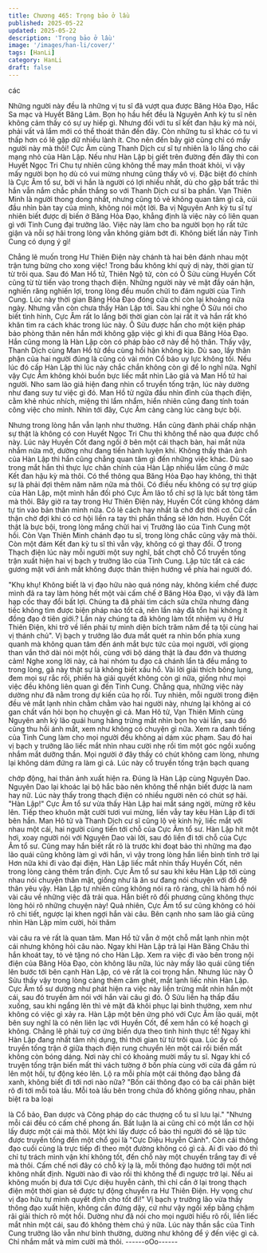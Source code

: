 ```yaml
---
title: Chương 465: Trọng bảo ở lầu
published: 2025-05-22
updated: 2025-05-22
description: 'Trọng bảo ở lầu'
image: '/images/han-li/cover/'
tags: [HanLi]
category: HanLi
draft: false
---
```


các

Những người này đều là những vị tu sĩ đã vượt qua được Băng
Hỏa Đạo, Hắc Sa mạc và Huyết Băng Lâm. Bọn họ hầu hết đều là
Nguyên Anh kỳ tu sĩ nên không cảm thấy có sự uy hiếp gì. Nhưng
đối với tu sĩ kết đan hậu kỳ mà nói, phải vất vả lắm mới có thể
thoát thân đến đây. Còn những tu sĩ khác có tu vi thấp hơn có lẽ
gặp dữ nhiều lành ít.
Cho nên đến bây giờ cũng chỉ có mấy người này mà thôi!
Cực Âm cùng Thanh Dịch cư sĩ tự nhiên là lo lắng cho cái mạng
nhỏ của Hàn Lập.
Nếu như Hàn Lập bị giết trên đường đến đây thì con Huyết Ngọc
Tri Chu tự nhiên cũng không thể may mắn thoát khỏi, vì vậy mấy
người bọn họ dù có vui mừng nhưng cũng thấy vô vị.
Đặc biệt đó chính là Cực Âm tổ sư, bởi vì hắn là người có lợi
nhiều nhất, dù cho gặp bất trắc thì hắn vẫn nắm chắc phần thắng
so với Thanh Dịch cư sĩ ba phần.
Vạn Thiên Minh là người thong dong nhất, nhưng cũng tỏ vẻ
không quan tâm gì cả, cúi đầu nhìn bàn tay của mình, không nói
một lời.
Ba vị Nguyên Anh kỳ tu sĩ tự nhiên biết được dị biến ở Băng Hỏa
Đạo, khẳng định là việc này có liên quan gì với Tinh Cung đại
trưởng lão. Việc này làm cho ba người bọn họ rất tức giận và nỗi
sợ hãi trong lòng vẫn không giảm bớt đi.
Không biết lần này Tinh Cung có dụng ý gì!

Chẳng lẽ muốn trong Hư Thiên Điện này chánh tà hai bên đánh
nhau một trận tưng bừng cho xong việc!
Trong bầu không khí quỷ dị này, thời gian từ từ trôi qua.
Sau đó Man Hồ tử, Thiên Ngộ tử, còn có Ô Sửu cùng Huyền Cốt
cũng từ từ tiến vào trong thạch điện.
Những người này vẻ mặt đầy oán hận, nghiến răng nghiến lợi,
trong lòng đều muốn chửi to đám người của Tinh Cung.
Lúc này thời gian Băng Hỏa Đạo đóng cửa chỉ còn lại khoảng nửa
ngày.
Nhưng vẫn còn chưa thấy Hàn Lập tới. Sau khi nghe Ô Sửu nói
cho biết tình hình, Cực Âm rất lo lắng bởi thời gian còn lại rất ít và
hắn rất khó khăn tìm ra cách khác trong lúc này.
Ô Sửu được hắn cho một kiện pháp bảo phòng thân nên hắn mới
không gặp việc gì khi đi qua Băng Hỏa Đạo. Hắn cũng mong là
Hàn Lập còn có pháp bảo cỡ này để hộ thân.
Thấy vậy, Thanh Dịch cùng Man Hồ tử đều cùng hối hận không
kịp.
Dù sao, lấy thân phận của hai người đúng là cũng có vài món Cổ
bảo uy lực không tồi. Nếu lúc đó cấp Hàn Lập thì lúc này chắc
chắn không còn gì để lo nghĩ nữa.
Nghĩ vậy Cực Âm không khỏi buồn bực liếc mắt nhìn Lão giả và
Man Hồ tử hai người.
Nho sam lão giả hiện đang nhìn cổ truyền tống trận, lúc này
dường như đang suy tư việc gì đó.
Man Hồ tử ngửa đầu nhìn đỉnh của thạch điện, cằm khẻ nhúc
nhích, miệng thì lẩm nhẩm, hiển nhiên cũng đang tính toán công
việc cho mình.
Nhìn tới đây, Cực Âm càng càng lúc càng bực bội.

Nhưng trong lòng hắn vẫn lạnh như thường. Hắn cũng đành phải
chấp nhận sự thật là không có con Huyết Ngọc Tri Chu thì không
thể nào qua được chổ này.
Lúc này Huyền Cốt đang ngồi ở bên một cái thạch bàn, hai mắt
nửa nhắm nửa mở, dường như đang tiến hành luyện khí.
Không thấy thân ảnh của Hàn Lập thì hắn cũng chẳng quan tâm
gì đến những việc khác.
Dù sao trong mắt hắn thì thực lực chân chính của Hàn Lập nhiều
lắm cũng ở mức Kết đan hậu kỳ mà thôi.
Có thể thông qua Băng Hỏa Đạo hay không, thì thật sự là phải
đợi thêm năm năm nữa mà thôi. Có điều nếu không có sự trợ
giúp của Hàn Lập, một mình hắn đối phó Cực Âm lão tổ chỉ sợ là
lực bất tòng tâm mà thôi.
Bây giờ ra tay trong Hư Thiên Điện này, Huyền Cốt cũng không
dám tự tin vào bản thân mình nữa.
Có lẽ cách hay nhất là chờ đợi thời cơ. Cứ cẩn thận chờ đợi khi
có cơ hội liền ra tay thì phần thắng sẽ lớn hơn.
Huyền Cốt thật là bực bội, trong lòng mắng chửi hai vị Trưởng lão
của Tinh Cung một hồi.
Còn Vạn Thiên Minh chánh đạo tu sĩ, trong lòng chắc cũng vậy
mà thôi.
Còn một đám Kết đan kỳ tu sĩ thì vẫn vậy, không có gì thay đổi.
Ở trong Thạch điện lúc này mỗi người một suy nghĩ, bất chợt chỗ
Cổ truyền tống trận xuất hiện hai vị bạch y trưởng lão của Tinh
Cung.
Lập tức tất cả các gương mặt với ánh mắt không được thân thiện
hướng về phía hai người đó.

"Khụ khụ! Không biết là vị đạo hữu nào quá nóng nảy, không kiềm
chế được mình đã ra tay làm hỏng hết một vài cấm chế ở Băng
Hỏa Đạo, vì vậy đã làm hạp cốc thay đổi bất lợi. Chúng ta đã phải
tìm cách sửa chữa nhưng đáng tiếc không tìm được biện pháp
nào tốt cả, nên lần này đã tổn hại không ít đồng đạo ở tiên giới.?
Lần này chúng ta đã không làm tốt nhiệm vụ ở Hư Thiên Điện, khi
trở về liền phải tự mình diện bích trăm năm để tạ tội cùng hai vị
thánh chủ".
Vị bạch y trưởng lão đưa mắt quét ra nhìn bốn phía xung quanh
mà không quan tâm đến ánh mắt bực tức của mọi người, với
giọng than vắn thở dài nói một hồi, cùng với bộ dáng thật là đau
đớn và thương cảm!
Nghe xong lời này, cả hai nhóm tu đạo cả chánh lẩn tà đều mắng
to trong lòng, gã này thật sự là không biết xấu hổ.
Vài lời giải thích bông lung, đem mọi sự rắc rối, phiền hà giải
quyết không còn gì nữa, giống như mọi việc đều không liên quan
gì đến Tinh Cung.
Chẳng qua, những việc này dường như đã nằm trong dự kiến của
họ rồi.
Tuy nhiên, mỗi người trong điện đều vẻ mắt lạnh nhìn chằm chằm
vào hai người này, nhưng lại không ai có gan chất vấn hỏi bọn họ
chuyện gì cả.
Man Hô tử, Vạn Thiên Minh cùng Nguyên anh kỳ lão quái hung
hăng trừng mắt nhìn bọn họ vài lần, sau đó cũng thu hồi ánh mắt,
xem như không có chuyện gì nữa.
Xem ra danh tiếng của Tinh Cung làm cho mọi người đều không
ai dám xúc phạm.
Sau đó hai vị bạch y trưởng lão liếc mắt nhìn nhau cười nhẹ rồi
tìm một góc ngồi xuống nhắm mắt dưỡng thần.
Mọi người ở đây thấy có chút không cam lòng, nhưng lại không
dám đứng ra làm gì cả. Lúc này cổ truyền tống trận bạch quang

chớp động, hai thân ảnh xuất hiện ra.
Đúng là Hàn Lập cùng Nguyên Dao.
Nguyên Dao lại khoác lại bộ hắc bào nên không thể nhận biết
được là nam hay nữ. Lúc này thấy trong thạch điện có nhiều
người nên có chút sợ hãi.
"Hàn Lập!"
Cực Âm tổ sư vừa thấy Hàn Lập hai mắt sáng ngời, mừng rỡ kêu
lên.
Tiếp theo khuôn mặt cười tươi vui mừng, liền vẫy tay kêu Hàn
Lập đi tới bên hắn.
Man Hô tử và Thanh Dịch cư sĩ cũng lộ vẻ kinh hỷ, liếc mắt với
nhau một cái, hai người cùng tiến tới chỗ của Cực Âm tổ sư.
Hàn Lập hít một hơi, xoay người nói với Nguyên Dao vài lời, sau
đó liền đi tới chỗ của Cực Âm tổ sư.
Cũng may hắn biết rất rõ là trước khi đoạt bảo thì những ma đạo
lão quái cũng không làm gì với hắn, vì vậy trong lòng hắn liền
bình tỉnh trở lại
Hơn nữa khi đi vào đại điện, Hàn Lập liếc mắt nhìn thấy Huyền
Cốt, nên trong lòng càng thêm trấn định.
Cực Âm tổ sư sau khi kêu Hàn Lập tới cùng nhau nói chuyện thân
mật, giống như là ân sư đang nói chuyện với đồ đệ thân yêu vậy.
Hàn Lập tự nhiên cũng không nói ra rõ ràng, chỉ là hàm hồ nói vài
câu về những việc đã trải qua. Hắn biết rõ đối phương cũng
không thực lòng hỏi rõ những chuyện này!
Quả nhiên, Cực Âm tổ sư cũng không có hỏi rõ chi tiết, ngược lại
khen ngợi hắn vài câu.
Bên cạnh nho sam lão giả cũng nhìn Hàn Lập mỉm cười, hỏi thăm

vài câu ra vẻ rất là quan tâm.
Man Hồ tử vẫn ở một chỗ mắt lạnh nhìn một cái nhưng không hỏi
câu nào. Ngay khi Hàn Lập trả lại Hàn Băng Châu thì hắn khoát
tay, tỏ vẻ tặng nó cho Hàn Lập.
Xem ra việc đi vào bên trong nội điện của Băng Hỏa Đạo, còn
không lâu nữa, lúc này mấy lão quái cũng tiến lên bước tới bên
cạnh Hàn Lập, có vẻ rất là coi trọng hắn.
Nhưng lúc này Ô Sửu thấy vậy trong lòng càng thêm căm ghét,
mắt lạnh liếc nhìn Hàn Lập.
Cực Âm tổ sư dường như phát hiện ra việc này liền trừng mắt
nhìn hắn một cái, sau đó truyền âm nói với hắn vài câu gì đó.
Ô Sửu liền hạ thấp đầu xuống, sau khi ngẩng lên thì vẻ mặt đã
khôi phục lại bình thường, xem như không có việc gì xảy ra.
Hàn Lập một bên ứng phó với Cực Âm lão quái, một bên suy nghĩ
là có nên liên lạc với Huyền Cốt, để xem hắn có kế hoạch gì
không.
Chẳng lẽ phải tuỳ cơ ứng biến dựa theo tình hình thực tế!
Ngay khi Hàn Lập đang nhất tâm nhị dụng, thì thời gian từ từ trôi
qua.
Lúc ấy cổ truyền tống trận ở giữa thạch điện rung chuyển lên một
cái rồi biến mất không còn bóng dáng.
Nơi này chỉ có khoảng mười mấy tu sĩ.
Ngay khi cổ truyện tống trận biến mất thì vách tường ở bốn phía
cùng với cửa đá gầm rú lên một hồi, tự động kéo lên. Lộ ra mỗi
phía một cái thông đạo bằng đá xanh, không biết đi tới nơi nào
nữa?
"Bốn cái thông đạo có ba cái phân biệt rõ đi tới mỗi toà lầu. Mỗi
toà lầu bên trong chứa đồ không giống nhau, phân biệt ra ba loại

là Cổ bảo, Đan dược và Công pháp do các thượng cổ tu sĩ lưu
lại."
"Nhưng mỗi cái đều có cấm chế phong ấn. Bất luận là ai cũng chỉ
có một lần cơ hội lấy được một cái mà thôi. Một khi lấy được cổ
bảo thì người đó sẽ lập tức được truyền tống đến một chổ gọi là
"Cực Diệu Huyễn Cảnh". Còn cái thông đạo cuối cùng là trực tiếp
đi theo một đường không có gì cả. Ai đi vào đó thì chỉ tự trách
mình vận khí không tốt, đến chỗ này một chuyến trắng tay đi về
mà thôi. Cấm chế nơi đây có chỗ kỳ lạ là, mỗi thông đạo hướng
tới một nơi không nhất định. Người nào đi vào rồi thì không thể đi
ngược trở lại. Nếu ai không muốn bị đưa tới Cực diệu huyễn cảnh,
thì chỉ cần ở lại trong thạch điện một thời gian sẽ được tự động
chuyển ra Hư Thiên Điện. Hy vọng chư vị đạo hữu tự mình quyết
định cho tốt đi!"
Vị bạch y trưởng lão vừa thấy thông đạo xuất hiện, không cần
đứng dậy, cứ như vậy ngồi xếp bằng chậm rãi giải thích rõ một
hồi.
Dường như đã nói cho mọi người hiểu rõ rồi, liền liếc mắt nhìn
một cái, sau đó không thèm chú ý nữa.
Lúc này thần sắc của Tinh Cung trưởng lão vẫn như bình thường,
dường như không để ý đến việc gì cả. Chỉ nhắm mắt và mỉm cười
mà thôi.
------oOo------
